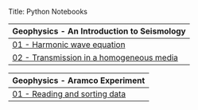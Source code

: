 Title: Python Notebooks

| Geophysics - An Introduction to Seismology |
|------------- |
|[01 - Harmonic wave equation]({filename}/PythonNotebooks/Geophysics/AnIntroToSeismology/Ch02/harmonic_wave_solution.ipynb)  |
|[02 - Transmission in a homogeneous media]({filename}/PythonNotebooks/Geophysics/AnIntroToSeismology/Ch02/reflection_and_transmission.ipynb)  |


| Geophysics - Aramco Experiment |
|------------- |
|[01 - Reading and sorting data]({filename}/PythonNotebooks/Geophysics/AramcoExperiment/read_data.ipynb)  |
